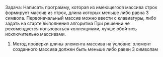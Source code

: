 Задача: Написать программу, которая из имеющегося массива строк
формирует массив из строк, длина которых меньше либо равна 3 символа.
Первоначальный массив можно ввести с клавиатуры, либо задать
на старте выполнения алгоритма
При решении не рекомендуется пользоваться коллекциями, 
лучше обойтись исключительно массивами.

1. Метод проверки длины элемента массива на условие: элемент созданного массива должен быть меньше либо равен 3 символам